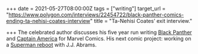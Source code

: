 +++
date = 2021-05-27T08:00:00Z
tags = ["writing"]
target_url = "https://www.polygon.com/interviews/22454722/black-panther-comics-ending-ta-nehisi-coates-interview"
title = "Ta-Nehisi Coates’ exit interview."

+++
The celebrated author discusses his five year run writing [Black Panther](https://www.comixology.com/Black-Panther-2018/comics-series/115301) and [Captain America](https://www.comixology.com/Captain-America-2018/comics-series/117964) for Marvel Comics. His next comic project: working on a [Superman reboot](https://www.hollywoodreporter.com/movies/movie-news/ta-nehisi-coates-and-the-future-of-superman-4139518/) with J.J. Abrams.